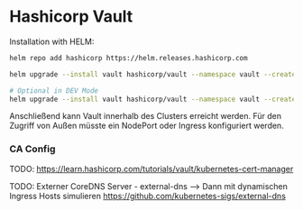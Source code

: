 # Hashicorp Vault

Installation with HELM:

```bash
helm repo add hashicorp https://helm.releases.hashicorp.com

helm upgrade --install vault hashicorp/vault --namespace vault --create-namespace

# Optional in DEV Mode
helm upgrade --install vault hashicorp/vault --namespace vault --create-namespace --set "server.dev.enabled=true"
```

Anschließend kann Vault innerhalb des Clusters erreicht werden. Für den Zugriff von Außen müsste ein NodePort oder Ingress konfiguriert werden.

### CA Config

TODO: https://learn.hashicorp.com/tutorials/vault/kubernetes-cert-manager

TODO: Externer CoreDNS Server - external-dns --> Dann mit dynamischen Ingress Hosts simulieren
https://github.com/kubernetes-sigs/external-dns